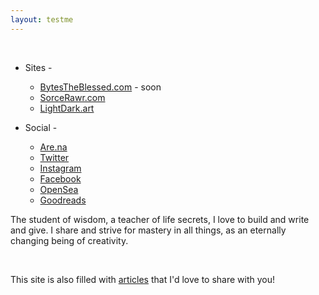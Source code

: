 ```yaml
---
layout: testme
---
```


<br>

* Sites -  <br>
  * [BytesTheBlessed.com](https://bytestheblessed.com) - soon
  * [SorceRawr.com](https://SorceRawr.com)
  * [LightDark.art](https://LightDark.art)

* Social - <br>
  * [Are.na](https://www.are.na/james-the-blessed)
  * [Twitter](https://twitter.com/BytesTheBlessed)
  * [Instagram](www.instagram.com/bytes_the_blessed)
  * [Facebook](https://www.facebook.com/jamestheblessed)
  * [OpenSea](https://opensea.io/Bytes_The_Blessed)
  * [Goodreads](https://www.goodreads.com/user/show/135257757-james-the-blessed)

The student of wisdom, a teacher of life secrets, I love to build and write and give. I share and strive for mastery in all things,
as an eternally changing being of creativity.

<br>

This site is also filled with [articles](/bytes_.html) that I'd love to share with you!  

<br>
<br>
<br>
<br>
<br>
